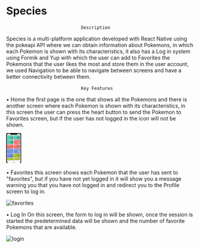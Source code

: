 # Species

                                Description

Species is a multi-platform application developed with React Native using the pokeapi API where we can obtain information about Pokemons, in which each Pokemon is shown with its characteristics, it also has a Log in system using Formik and Yup with which the user can add to Favorites the Pokemons that the user likes the most and store them in the user account, we used Navigation to be able to navigate between screens and have a better connectivity between them.


                                Key Features

• Home
    the first page is the one that shows all the Pokemons and there is another screen where each Pokemon is shown with its characteristics, in this screen the user can press the heart button to send the Pokemon to Favorites screen, but if the user has not logged in the icon will not be shown.

<img src="/images/home/home.jpg" height="80">  


• Favorites
    this screen shows each Pokemon that the user has sent to "favorites", but if you have not yet logged in it will show you a message warning you that you have not logged in and redirect you to the Profile screen to log in.

![favorites]()


• Log In
    On this screen, the form to log in will be shown, once the session is started the predetermined data will be shown and the number of favorite Pokemons that are available.

![login]()



                            
                            
                         
